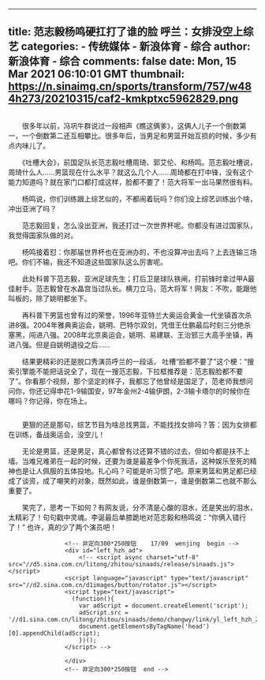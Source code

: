 
---
title: 范志毅杨鸣硬扛打了谁的脸 呼兰：女排没空上综艺
categories: 
    - 传统媒体
    - 新浪体育 - 综合
author: 新浪体育 - 综合
comments: false
date: Mon, 15 Mar 2021 06:10:01 GMT
thumbnail: https://n.sinaimg.cn/sports/transform/757/w484h273/20210315/caf2-kmkptxc5962829.png
---

<div>   
<div class="img_wrapper"><img src="https://n.sinaimg.cn/sports/transform/757/w484h273/20210315/caf2-kmkptxc5962829.png" alt data-link referrerpolicy="no-referrer"><span class="img_descr"></span></div>
<p>　　很多年以前，冯巩牛群说过一段相声《瞧这俩爹》，这俩人儿子一个倒数第一，一个倒数第二还互相攀比。很多年后，当男足和男篮开始互损的时候，多少有点内味儿了。</p>
<p>　　《吐槽大会》，前国足队长范志毅吐槽周琦、郭艾伦、和杨鸣。范志毅吐槽说，周琦什么人……男篮现在什么水平？就这么几个人……周琦都在打中锋，没有这个能力知道吗？就在家门口都打成这样，脸都不要了！范大将军一出马果然很有料。</p>
<p>　　杨鸣说，你们训练跟上综艺似的，不都闹着玩吗？你们没上综艺训练出个啥，冲出亚洲了吗？</p>
<p>　　范志毅回复，怎么没出亚洲，我还打过一次世界杯呢。你都没有进过国家队，我觉得国家队做的对。</p>
<p>　　杨鸣接着怼：你那届世界杯也在亚洲办的，不也没算冲出去吗？上去连输三场吧。你们不输，我还不知道这些国家队这么厉害呢。</p>
<p>　　此处科普下范志毅，亚洲足球先生；打后卫是球队铁闸，打前锋时拿过甲A最佳射手。范志毅曾在水晶宫当过队长。横刀立马，范大将军！网友：不吹，能跟他叫板的，除了姚明都坐下。</p>
<p>　　再科普下男篮也曾有过的荣誉，1996年亚特兰大奥运会黄金一代坐镇首次杀进8强。2004年雅典奥运会，姚明、巴特尔双剑，凭借王仕鹏最后时刻三分绝杀塞黑，闯进八强。2008年北京奥运会，姚明、易建联、王治郅三大高手坐镇，再进八强。但是自姚明退役之后……</p>
<p>　　结果更精彩的还是脱口秀演员呼兰的一段话， 吐槽“脸都不要了”这个梗：“搜索引擎能不能把话说全了，现在一搜范志毅，下拉框推荐是：范志毅脸都不要了”。你看那个视频，那个坚定的样子，我都忘了他曾经是国足了，范老师我想问问你，你还记得申花1-9输国安，97年金州2-4输伊朗，2-3输卡塔尔的时候你在哪吗？你记得，你在场上。</p>
<div class="img_wrapper"><img src="https://n.sinaimg.cn/sports/transform/249/w433h616/20210315/5456-kmkptxc5963670.png" alt data-link referrerpolicy="no-referrer"><span class="img_descr"></span></div>
<p>　　更狠的还是那句，综艺节目为啥总找男篮，不能找找女排吗？答：因为女排都在训练，备战奥运会，没空儿！</p>
<p>　　无论是男篮，还是男足，真心都曾有过还算不错的过去，但如今都是扶不上墙。当难兄难弟在一起的时候，还要为谁是最差争个你死我活，这种娱乐至死的精神也是让人佩服的五体投地。扎心吗？可能是听习惯了吧。原来男篮和男足都已经成了谈资，成了嘲笑的对象，既然如此，谁是倒数第一，谁是倒数第二也就不那么重要了。</p>
<p>　　笑完了，思考一下如何？有网友说，分不清是心酸的泪水，还是笑出的泪水，太精彩了！句句戳中灵魂。李诞最后单膝跪地对范志毅和杨鸣说：“你俩入错行了！” 也许，真的少了两个演员吧！</p>


                    <!-- 非定向300*250按钮    17/09  wenjing  begin -->
                    <div id="left_hzh_ad">
                        <!-- <script async charset="utf-8" src="//d5.sina.com.cn/litong/zhitou/sinaads/release/sinaads.js"></script>
                    <script language="javascript" type="text/javascript" src="//d2.sina.com.cn/d1images/button/rotator.js"></script>
                    <script type="text/javascript">
                      (function(){
                        var adScript = document.createElement('script');
                        adScript.src = '//d1.sina.com.cn/litong/zhitou/sinaads/demo/changwy/link/yl_left_hzh_20160119.js';
                        document.getElementsByTagName('head')[0].appendChild(adScript);
                        })();
                    </script> -->

                    </div>
                    <!-- 非定向300*250按钮  end -->
                  
</div>
            